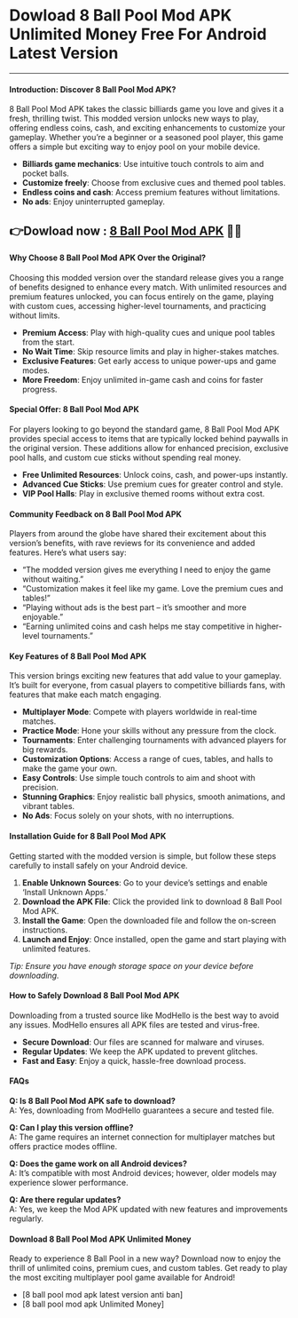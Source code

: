 # Dowload 8 Ball Pool Mod APK Unlimited Money Free For Android Latest Version

---

#### **Introduction: Discover 8 Ball Pool Mod APK?**

8 Ball Pool Mod APK takes the classic billiards game you love and gives it a fresh, thrilling twist. This modded version unlocks new ways to play, offering endless coins, cash, and exciting enhancements to customize your gameplay. Whether you’re a beginner or a seasoned pool player, this game offers a simple but exciting way to enjoy pool on your mobile device.

- **Billiards game mechanics**: Use intuitive touch controls to aim and pocket balls.
- **Customize freely**: Choose from exclusive cues and themed pool tables.
- **Endless coins and cash**: Access premium features without limitations.
- **No ads**: Enjoy uninterrupted gameplay.


## 👉Dowload now : [8 Ball Pool Mod APK](https://modhello.com/8-ball-pool/) 👌🏻

#### **Why Choose 8 Ball Pool Mod APK Over the Original?**

Choosing this modded version over the standard release gives you a range of benefits designed to enhance every match. With unlimited resources and premium features unlocked, you can focus entirely on the game, playing with custom cues, accessing higher-level tournaments, and practicing without limits.

- **Premium Access**: Play with high-quality cues and unique pool tables from the start.
- **No Wait Time**: Skip resource limits and play in higher-stakes matches.
- **Exclusive Features**: Get early access to unique power-ups and game modes.
- **More Freedom**: Enjoy unlimited in-game cash and coins for faster progress.

#### **Special Offer: 8 Ball Pool Mod APK**

For players looking to go beyond the standard game, 8 Ball Pool Mod APK provides special access to items that are typically locked behind paywalls in the original version. These additions allow for enhanced precision, exclusive pool halls, and custom cue sticks without spending real money.

- **Free Unlimited Resources**: Unlock coins, cash, and power-ups instantly.
- **Advanced Cue Sticks**: Use premium cues for greater control and style.
- **VIP Pool Halls**: Play in exclusive themed rooms without extra cost.

#### **Community Feedback on 8 Ball Pool Mod APK**

Players from around the globe have shared their excitement about this version’s benefits, with rave reviews for its convenience and added features. Here’s what users say:

- “The modded version gives me everything I need to enjoy the game without waiting.”
- “Customization makes it feel like my game. Love the premium cues and tables!”
- “Playing without ads is the best part – it’s smoother and more enjoyable.”
- “Earning unlimited coins and cash helps me stay competitive in higher-level tournaments.”

#### **Key Features of 8 Ball Pool Mod APK**

This version brings exciting new features that add value to your gameplay. It’s built for everyone, from casual players to competitive billiards fans, with features that make each match engaging.

- **Multiplayer Mode**: Compete with players worldwide in real-time matches.
- **Practice Mode**: Hone your skills without any pressure from the clock.
- **Tournaments**: Enter challenging tournaments with advanced players for big rewards.
- **Customization Options**: Access a range of cues, tables, and halls to make the game your own.
- **Easy Controls**: Use simple touch controls to aim and shoot with precision.
- **Stunning Graphics**: Enjoy realistic ball physics, smooth animations, and vibrant tables.
- **No Ads**: Focus solely on your shots, with no interruptions.

#### **Installation Guide for 8 Ball Pool Mod APK**

Getting started with the modded version is simple, but follow these steps carefully to install safely on your Android device.

1. **Enable Unknown Sources**: Go to your device’s settings and enable ‘Install Unknown Apps.’
2. **Download the APK File**: Click the provided link to download 8 Ball Pool Mod APK.
3. **Install the Game**: Open the downloaded file and follow the on-screen instructions.
4. **Launch and Enjoy**: Once installed, open the game and start playing with unlimited features.

*Tip: Ensure you have enough storage space on your device before downloading.*

#### **How to Safely Download 8 Ball Pool Mod APK**

Downloading from a trusted source like ModHello is the best way to avoid any issues. ModHello ensures all APK files are tested and virus-free.

- **Secure Download**: Our files are scanned for malware and viruses.
- **Regular Updates**: We keep the APK updated to prevent glitches.
- **Fast and Easy**: Enjoy a quick, hassle-free download process.

#### **FAQs**

**Q: Is 8 Ball Pool Mod APK safe to download?**  
A: Yes, downloading from ModHello guarantees a secure and tested file.

**Q: Can I play this version offline?**  
A: The game requires an internet connection for multiplayer matches but offers practice modes offline.

**Q: Does the game work on all Android devices?**  
A: It’s compatible with most Android devices; however, older models may experience slower performance.

**Q: Are there regular updates?**  
A: Yes, we keep the Mod APK updated with new features and improvements regularly.

#### **Download 8 Ball Pool Mod APK Unlimited Money**

Ready to experience 8 Ball Pool in a new way? Download now to enjoy the thrill of unlimited coins, premium cues, and custom tables. Get ready to play the most exciting multiplayer pool game available for Android!

- [8 ball pool mod apk latest version anti ban]
- [8 ball pool mod apk Unlimited Money]
